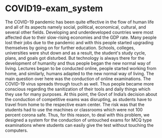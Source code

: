 # COVID19-exam_system
The COVID-19 pandemic has been quite effective in the flow of human life and all of its aspects namely social, political, economical, cultural, and several other fields. Developing and underdeveloped countries were most affected due to their slow-rising economies and the GDP rate.
Many people lost their jobs due to the pandemic and with this people started upgrading themselves by going on for further education. Schools, colleges, universities were shut down and as a result, the student's study cycle, plans, and goals got disturbed. But technology is always there for the development of humanity and thus people began the new normal way of living. Lectures began to be conducted online, people started working from home, and similarly, humans adapted to the new normal way of living.
The main question over here was the conduction of online examinations. The COVID-19 virus spreads through touch as well. Thus people became more conscious regarding the sanitization of their tools and daily things which they use for many purposes. At this point, the Govt of India’s decision about the conduction of competitive exams was disrupting, as students have to travel from home to the respective exam center. The risk was that the students had to use the machines or classrooms which were not 100 percent corona safe. Thus, for this reason, to deal with this problem, we designed a system for the conduction of untouched exams for MCQ type examinations where students can easily give the test without touching the computers. 
